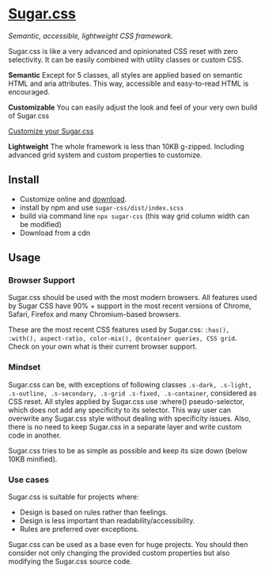 # [Sugar.css](https://sugar-css.com)

*Semantic, accessible, lightweight CSS framework.*

Sugar.css is like a very advanced and opinionated CSS reset with zero selectivity. It can be easily combined with utility classes or custom CSS.

**Semantic**
Except for 5 classes, all styles are applied based on semantic HTML and aria attributes. This way, accessible and easy-to-read HTML is encouraged.

**Customizable**
You can easily adjust the look and feel of your very own build of Sugar.css

[Customize your Sugar.css](https://sugar-css.com/customize)

**Lightweight**
The whole framework is less than 10KB g-zipped. Including advanced grid system and custom properties to customize.

## Install

-   Customize online and [download](https://sugar-css.com/customize). 
-   install by npm and use `sugar-css/dist/index.scss`
-   build via command line `npx sugar-css` (this way grid column width can be modified)
-   Download from a cdn   

## Usage

### Browser Support

Sugar.css should be used with the most modern browsers. All features used by Sugar CSS have 90% + support in the most recent versions of Chrome, Safari, Firefox and many Chromium-based browsers.

These are the most recent CSS features used by Sugar.css:
`:has(), :with(), aspect-ratio, color-mix(), @container queries, CSS grid`. Check on your own what is their current browser support.

### Mindset

Sugar.css can be, with exceptions of following classes `.s-dark, .s-light, .s-outline, .s-secondary, .s-grid .s-fixed, .s-container`, considered as CSS reset. All styles applied by Sugar.css use :where() pseudo-selector, which does not add any specificity to its selector. This way user can overwrite any Sugar.css style without dealing with specificity issues. Also, there is no need to keep Sugar.css in a separate layer and write custom code in another.

Sugar.css tries to be as simple as possible and keep its size down (below 10KB minified).

### Use cases

Sugar.css is suitable for projects where:

- Design is based on rules rather than feelings.
- Design is less important than readability/accessibility.
- Rules are preferred over exceptions.

Sugar.css can be used as a base even for huge projects. You should then consider not only changing the provided custom properties but also modifying the Sugar.css source code.